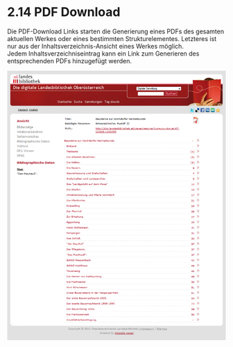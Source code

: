 # 2.14 PDF Download

Die PDF-Download Links starten die Generierung eines PDFs des gesamten aktuellen Werkes oder eines bestimmten Strukturelementes. Letzteres ist nur aus der Inhaltsverzeichnis-Ansicht eines Werkes möglich.  
Jedem Inhaltsverzeichniseintrag kann ein Link zum Generieren des entsprechenden PDFs hinzugefügt werden.

![](../../.gitbook/assets/pdf-download.png)

